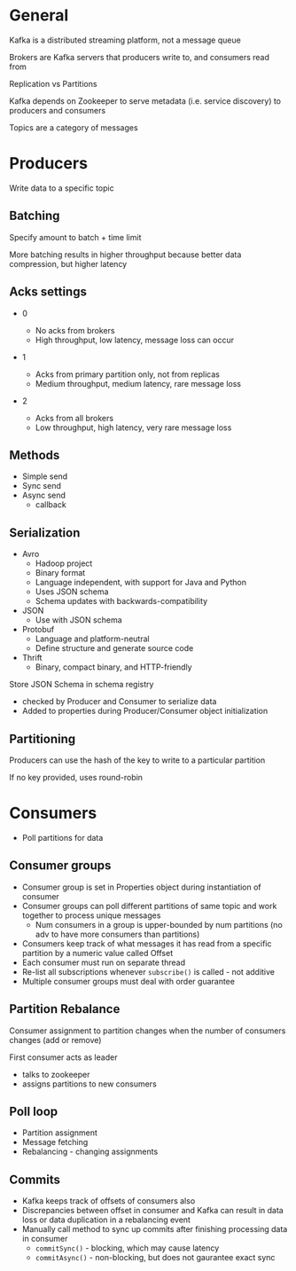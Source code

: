 # General

Kafka is a distributed streaming platform, not a message queue

Brokers are Kafka servers that producers write to, and consumers read from

Replication vs Partitions

Kafka depends on Zookeeper to serve metadata (i.e. service discovery) to producers and consumers

Topics are a category of messages


# Producers

Write data to a specific topic

## Batching

Specify amount to batch + time limit

More batching results in higher throughput because better data compression, but higher latency

## Acks settings

- 0
  - No acks from brokers
  - High throughput, low latency, message loss can occur

- 1
  - Acks from primary partition only, not from replicas
  - Medium throughput, medium latency, rare message loss

- 2
  - Acks from all brokers
  - Low throughput, high latency, very rare message loss
  
## Methods

- Simple send
- Sync send
- Async send
  - callback
  
## Serialization

- Avro
  - Hadoop project
  - Binary format
  - Language independent, with support for Java and Python
  - Uses JSON schema
  - Schema updates with backwards-compatibility
- JSON
  - Use with JSON schema
- Protobuf
  - Language and platform-neutral
  - Define structure and generate source code
- Thrift
  - Binary, compact binary, and HTTP-friendly

Store JSON Schema in schema registry
- checked by Producer and Consumer to serialize data
- Added to properties during Producer/Consumer object initialization

## Partitioning

Producers can use the hash of the key to write to a particular partition

If no key provided, uses round-robin


# Consumers

- Poll partitions for data

## Consumer groups

- Consumer group is set in Properties object during instantiation of consumer
- Consumer groups can poll different partitions of same topic and work together to process unique messages
  - Num consumers in a group is upper-bounded by num partitions (no adv to have more consumers than partitions)
- Consumers keep track of what messages it has read from a specific partition by a numeric value called Offset
- Each consumer must run on separate thread
- Re-list all subscriptions whenever `subscribe()` is called - not additive
- Multiple consumer groups must deal with order guarantee

## Partition Rebalance

Consumer assignment to partition changes when the number of consumers changes (add or remove)
 
First consumer acts as leader
- talks to zookeeper
- assigns partitions to new consumers

## Poll loop

- Partition assignment
- Message fetching
- Rebalancing - changing assignments

## Commits

- Kafka keeps track of offsets of consumers also
- Discrepancies between offset in consumer and Kafka can result in data loss or data duplication in a rebalancing event
- Manually call method to sync up commits after finishing processing data in consumer
  - `commitSync()` - blocking, which may cause latency
  - `commitAsync()` - non-blocking, but does not gaurantee exact sync



